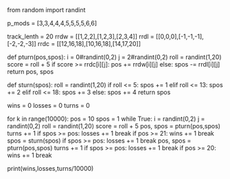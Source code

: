 from random import randint

p_mods = [3,3,4,4,4,5,5,5,5,6,6]

track_lenth = 20
rrdw = [[1,2,2],[1,2,3],[2,3,4]]
rrdl = [[0,0,0],[-1,-1,-1],[-2,-2,-3]]
rrdc = [[12,16,18],[10,16,18],[14,17,20]]

def pturn(pos,spos):
    i = 0#randint(0,2)
    j = 2#randint(0,2)
    roll = randint(1,20)
    score = roll + 5
    if score >= rrdc[i][j]:
        pos += rrdw[i][j]
    else:
        spos -= rrdl[i][j]
    return pos, spos

def sturn(spos):
    roll = randint(1,20)
    if roll <= 5:
        spos += 1
    elif roll <= 13:
        spos += 2
    elif roll <= 18:
        spos += 3
    else:
        spos += 4
    return spos

wins = 0 
losses = 0
turns = 0


for k in range(10000):
    pos = 10 
    spos = 1 
    while True:
        i = randint(0,2)
        j = randint(0,2)
        roll = randint(1,20)
        score = roll + 5
        pos, spos = pturn(pos,spos)
        turns += 1
        if spos >= pos:
            losses += 1 
            break
        if pos >= 21:
            wins += 1
            break
        spos = sturn(spos)
        if spos >= pos:
            losses += 1 
            break
        pos, spos = pturn(pos,spos)
        turns += 1
        if spos >= pos:
            losses += 1 
            break
        if pos >= 20:
            wins += 1
            break
        
print(wins,losses,turns/10000)